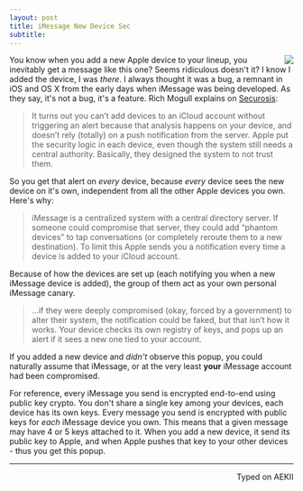 ```yaml
---
layout: post
title: iMessage New Device Sec
subtitle:
---
```


<img align="right" src="http://i.imgur.com/tEhmHFR.jpg">

You know when you add a new Apple device to your lineup, you inevitably get a message like this one? Seems ridiculous doesn't it? I know I added the device, I was _there_. I always thought it was a bug, a remnant in iOS and OS X from the early days when iMessage was being developed. As they say, it's not a bug, it's a feature. Rich Mogull explains on [Securosis](https://securosis.com/mobile/how-imessage-distributes-security-to-block-phantom-devices/full):

> It turns out you can’t add devices to an iCloud account without triggering an alert because that analysis happens on your device, and doesn’t rely (totally) on a push notification from the server. Apple put the security logic in each device, even though the system still needs a central authority. Basically, they designed the system to not trust them.     

So you get that alert on _every_ device, because _every_ device sees the new device on it's own, independent from all the other Apple devices you own. Here's why:

> iMessage is a centralized system with a central directory server. If someone could compromise that server, they could add “phantom devices” to tap conversations (or completely reroute them to a new destination). To limit this Apple sends you a notification every time a device is added to your iCloud account.    

Because of how the devices are set up (each notifying you when a new iMessage device is added), the group of them act as your own personal iMessage canary.

> ...if they were deeply compromised (okay, forced by a government) to alter their system, the notification could be faked, but that isn’t how it works. Your device checks its own registry of keys, and pops up an alert if it sees a new one tied to your account.

If you added a new device and _didn't_ observe this popup, you could naturally assume that iMessage, or at the very least **your** iMessage account had been compromised.

For reference, every iMessage you send is encrypted end-to-end using public key crypto. You don't share a single key among your devices, each device has its own keys. Every message you send is encrypted with public keys for _each_ iMessage device you own. This means that a given message may have 4 or 5 keys attached to it. When you add a new device, it send its public key to Apple, and when Apple pushes that key to your other devices - thus you get this popup.

---
<p align="right">Typed on AEKII</p>
